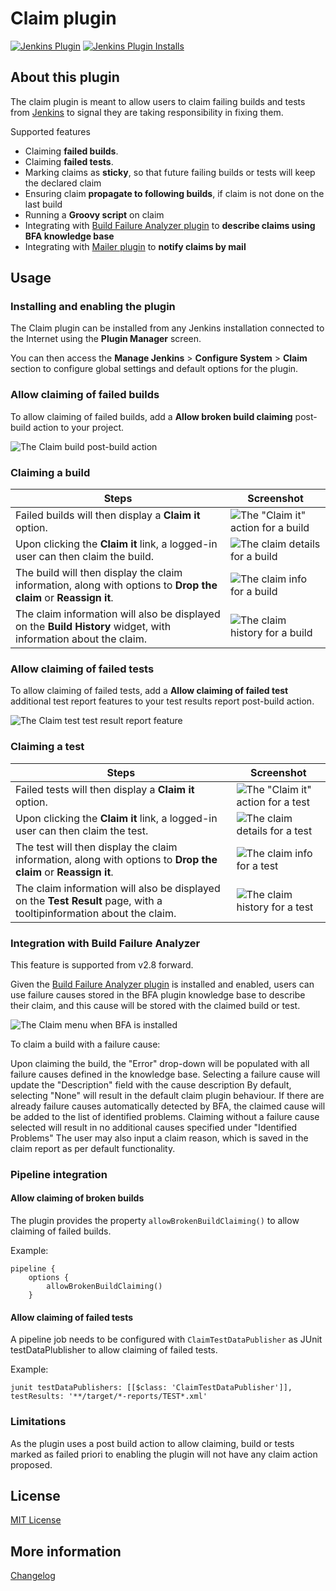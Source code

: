 Claim plugin
====================

[![Jenkins Plugin](https://img.shields.io/jenkins/plugin/v/claim.svg)](https://plugins.jenkins.io/claim)
[![Jenkins Plugin Installs](https://img.shields.io/jenkins/plugin/i/claim.svg?color=blue)](https://plugins.jenkins.io/claim)

## About this plugin

The claim plugin is meant to allow users to claim failing builds and tests from [Jenkins](https://jenkins.io) to signal they are taking responsibility in fixing them.

Supported features

* Claiming **failed builds**.
* Claiming **failed tests**.
* Marking claims as **sticky**, so that future failing builds or tests will keep the declared claim
* Ensuring claim **propagate to following builds**, if claim is not done on the last build
* Running a **Groovy script** on claim
* Integrating with [Build Failure Analyzer plugin] to **describe claims using BFA knowledge base**
* Integrating with [Mailer plugin] to **notify claims by mail**

## Usage

### Installing and enabling the plugin

The Claim plugin can be installed from any Jenkins installation connected to the Internet using the **Plugin Manager** screen.

You can then access the **Manage Jenkins** > **Configure System** > **Claim** section to configure global settings and default options for the plugin.

### Allow claiming of failed builds

To allow claiming of failed builds, add a **Allow broken build claiming** post-build action to your project.

![The Claim build post-build action](./docs/images/build-config-claim.png)

### Claiming a build

Steps | Screenshot
----- | ----------
Failed builds will then display a **Claim it** option. | ![The "Claim it" action for a build](./docs/images/build-claim-action.png)
Upon clicking the **Claim it** link, a logged-in user can then claim the build. | ![The claim details for a build](./docs/images/build-claim-details.png)
The build will then display the claim information, along with options to **Drop the claim** or **Reassign it**. | ![The claim info for a build](./docs/images/build-claim-info.png)
The claim information will also be displayed on the **Build History** widget, with information about the claim. | ![The claim history for a build](./docs/images/build-history-claim-info.png)

### Allow claiming of failed tests

To allow claiming of failed tests, add a **Allow claiming of failed test** additional test report features to your test results report post-build action.

![The Claim test test result report feature](./docs/images/test-config-claim.png)

### Claiming a test

Steps | Screenshot
----- | ----------
Failed tests will then display a **Claim it** option. | ![The "Claim it" action for a test](./docs/images/test-claim-action.png)
Upon clicking the **Claim it** link, a logged-in user can then claim the test. | ![The claim details for a test](./docs/images/test-claim-details.png)
The test will then display the claim information, along with options to **Drop the claim** or **Reassign it**. | ![The claim info for a test](./docs/images/test-claim-info.png)
The claim information will also be displayed on the **Test Result** page, with a tooltipinformation about the claim. | ![The claim history for a test](./docs/images/test-claim-summary.png)

### Integration with Build Failure Analyzer
This feature is supported from v2.8 forward.

Given the [Build Failure Analyzer plugin] is installed and enabled, users can use failure causes stored in the BFA plugin knowledge base to describe their claim, and this cause will be stored with the claimed build or test.

![The Claim menu when BFA is installed](./docs/images/claim-bfa-enabled.png)

To claim a build with a failure cause:

Upon claiming the build, the "Error" drop-down will be populated with all failure causes defined in the knowledge base.
Selecting a failure cause will update the "Description" field with the cause description
By default, selecting "None" will result in the default claim plugin behaviour.
If there are already failure causes automatically detected by BFA, the claimed cause will be added to the list of identified problems.
Claiming without a failure cause selected will result in no additional causes specified under "Identified Problems"
The user may also input a claim reason, which is saved in the claim report as per default functionality.

### Pipeline integration

#### Allow claiming of broken builds

The plugin provides the property `allowBrokenBuildClaiming()` to allow claiming of failed builds.

Example:

```
pipeline {
    options {
        allowBrokenBuildClaiming()
    }
```

#### Allow claiming of failed tests

A pipeline job needs to be configured with `ClaimTestDataPublisher` as JUnit testDataPlublisher to allow claiming of failed tests.

Example:

```
junit testDataPublishers: [[$class: 'ClaimTestDataPublisher']], testResults: '**/target/*-reports/TEST*.xml'
```

### Limitations
As the plugin uses a post build action to allow claiming, build or tests marked as failed priori to enabling the plugin will not have any claim action proposed.

## License

[MIT License](./LICENSE.md)

## More information

[Changelog](./CHANGELOG.md)

[Build Failure Analyzer plugin]: https://plugins.jenkins.io/build-failure-analyzer
[Mailer plugin]: https://plugins.jenkins.io/mailer
